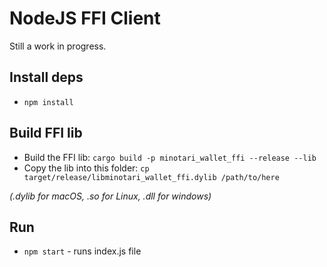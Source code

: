 # NodeJS FFI Client

Still a work in progress.

## Install deps

- `npm install`

## Build FFI lib

- Build the FFI lib: `cargo build -p minotari_wallet_ffi --release --lib`
- Copy the lib into this folder: `cp target/release/libminotari_wallet_ffi.dylib /path/to/here`

_(.dylib for macOS, .so for Linux, .dll for windows)_

## Run

- `npm start` - runs index.js file
